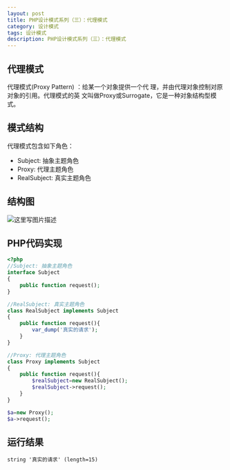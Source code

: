 ```yaml
---
layout: post
title: PHP设计模式系列（三）：代理模式
category: 设计模式
tags: 设计模式
description: PHP设计模式系列（三）：代理模式
---
```

## 代理模式
代理模式(Proxy Pattern) ：给某一个对象提供一个代 理，并由代理对象控制对原对象的引用。代理模式的英 文叫做Proxy或Surrogate，它是一种对象结构型模式。

## 模式结构
代理模式包含如下角色：

* Subject: 抽象主题角色
* Proxy: 代理主题角色
* RealSubject: 真实主题角色

## 结构图
![这里写图片描述](http://img.blog.csdn.net/20170429134017711?watermark/2/text/aHR0cDovL2Jsb2cuY3Nkbi5uZXQvcXFfMzIzMDAzNjM=/font/5a6L5L2T/fontsize/400/fill/I0JBQkFCMA==/dissolve/70/gravity/SouthEast)

## PHP代码实现
```php
<?php
//Subject: 抽象主题角色
interface Subject
{
    public function request();
}

//RealSubject: 真实主题角色
class RealSubject implements Subject
{
    public function request(){
        var_dump('真实的请求');
    }
}

//Proxy: 代理主题角色
class Proxy implements Subject
{
    public function request(){
        $realSubject=new RealSubject();
        $realSubject->request();
    }
}

$a=new Proxy();
$a->request();
```

## 运行结果
```
string '真实的请求' (length=15)
```